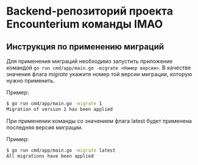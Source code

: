 # Backend-репозиторий проекта Encounterium команды IMAO
## Инструкция по применению миграций
Для применения миграций необходимо запустить приложение командой `go run cmd/app/main.go -migrate <Номер версии>`. В качестве значения флага *migrate* укажите номер той версии миграции, которую нужно применить.

Пример:
``` bash 
$ go run cmd/app/main.go -migrate 1
Migration of version 1 has been applied
```

При применении команды со значением флага latest будет применена последняя версия миграции.

Пример:
``` bash 
$ go run cmd/app/main.go -migrate latest
All migrations have been applied
```